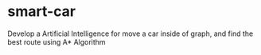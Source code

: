 # smart-car
Develop a Artificial Intelligence for move a car inside of graph, and find the best route using A* Algorithm
